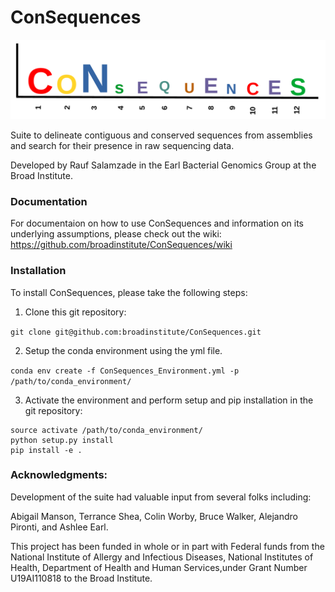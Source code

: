 # ConSequences

![](https://github.com/broadinstitute/ConSequences/blob/master/images/Logo.png)

Suite to delineate contiguous and conserved sequences from assemblies and search for their presence in raw sequencing data.

Developed by Rauf Salamzade in the Earl Bacterial Genomics Group at the Broad Institute.

### Documentation

For documentaion on how to use ConSequences and information on its underlying assumptions, please check out the wiki: https://github.com/broadinstitute/ConSequences/wiki

### Installation

To install ConSequences, please take the following steps:

1. Clone this git repository:

`git clone git@github.com:broadinstitute/ConSequences.git`

2. Setup the conda environment using the yml file. 

`conda env create -f ConSequences_Environment.yml -p /path/to/conda_environment/`

3. Activate the environment and perform setup and pip installation in the git repository:

```
source activate /path/to/conda_environment/
python setup.py install
pip install -e .
```

### Acknowledgments:

Development of the suite had valuable input from several folks including:

Abigail Manson, Terrance Shea, Colin Worby, Bruce Walker, Alejandro Pironti, and Ashlee Earl.

This project has been funded in whole or in part with Federal funds from the National Institute of Allergy and Infectious Diseases, National Institutes of Health, Department of Health and Human Services,under Grant Number U19AI110818 to the Broad Institute.
